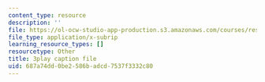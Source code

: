 ```yaml
---
content_type: resource
description: ''
file: https://ol-ocw-studio-app-production.s3.amazonaws.com/courses/res-9-003-brains-minds-and-machines-summer-course-summer-2015/687a74dd0be2586badcd7537f3332c80_HCBaApqRqSg.vtt
file_type: application/x-subrip
learning_resource_types: []
resourcetype: Other
title: 3play caption file
uid: 687a74dd-0be2-586b-adcd-7537f3332c80
---
```

